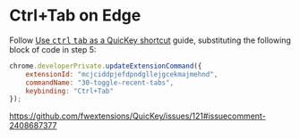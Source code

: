 # Ctrl+Tab on Edge

Follow [Use <kbd>ctrl</kbd> <kbd>tab</kbd> as a QuicKey
shortcut](https://fwextensions.github.io/QuicKey/ctrl-tab/) guide, substituting
the following block of code in step 5:

```js
chrome.developerPrivate.updateExtensionCommand({
    extensionId: "mcjciddpjefdpndgllejgcekmajmehnd",
    commandName: "30-toggle-recent-tabs",
    keybinding: "Ctrl+Tab"
});
```

https://github.com/fwextensions/QuicKey/issues/121#issuecomment-2408687377
